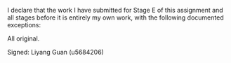I declare that the work I have submitted for Stage E of this assignment and all stages before it is entirely my own work, with the
following documented exceptions:

All original.

Signed: Liyang Guan (u5684206) 
